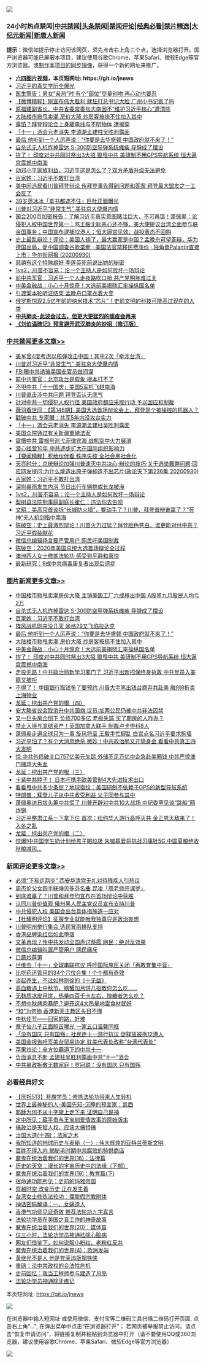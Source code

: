 ![](https://raw.githubusercontent.com/fqnews/bnews/master/64photo/fqnews-qr.jpg)

<div id="tt">
<h3>24小时热点禁闻|<a href="#%E4%B8%AD%E5%85%B1%E7%A6%81%E9%97%BB%E6%9B%B4%E5%A4%9A%E6%96%87%E7%AB%A0">中共禁闻</a>|<a href="#%E5%9B%BE%E7%89%87%E6%96%B0%E9%97%BB%E6%9B%B4%E5%A4%9A%E6%96%87%E7%AB%A0">头条禁闻</a>|<a href="#%E6%96%B0%E9%97%BB%E8%AF%84%E8%AE%BA%E6%9B%B4%E5%A4%9A%E6%96%87%E7%AB%A0">禁闻评论|<a href="#%E5%BF%85%E7%9C%8B%E7%BB%8F%E5%85%B8%E5%A5%BD%E6%96%87">经典必看|<a href="/video.md#%E7%A6%81%E7%89%87%E7%B2%BE%E9%80%89">禁片精选</a>|<a href="https://github.com/fqnews/djy/blob/master/gb/nf1351518.md#1">大纪元新闻</a>|<a href="https://github.com/fqnews/ntdtv/blob/master/gb/prog204.md#1">新唐人新闻</a></h3>
<div><b>提示：</b>微信如提示停止访问该网页，须先点击右上角三个点，选择浏览器打开。国产浏览器可能已屏蔽本项目，建议使用谷歌Chrome、苹果Safari、微软Edge等官方浏览器。或<a href="https://github.com/fqnews/bnews/blob/master/%E5%88%B6%E4%BD%9Cgit%E7%A6%81%E9%97%BB%E9%95%9C%E5%83%8F.md">制作本项目的同步镜像</a>，获得一个新的网址来推广。</div>
<ul>
<li><b><a href="http://d1.bdrive.tk/64.mp4" target="_blank">六四图片视频</a>，本页短网址: https://git.io/jnews</b></li>
<li><a href="/bannedvideo/20200930/1405955.md">习近平的真实学历全爆光</a></li>
<li><a href="/lifebaike/20201001/1406142.md">医生警告：男女“亲热”时 有个“部位”尽量别吻 再心动也要忍</a></li>
<li><a href="/comments/20201001/1406044.md">【微博精粹】刚宣布伟大胜利 就狂打总书记大脸 广州小书记疯了吗</a></li>
<li><a href="/headline/20201001/1406037.md">原福建副省长、中共省委常委张志南因不“维护习近平核心”遭清除</a></li>
<li><a href="/topimagenews/20201001/1406033.md">大陆楼市掀甩卖潮 房价大降 炒房客按捺不住加入其中</a></li>
<li><a href="/comments/20201001/1406053.md">露馅？拜登辩论会上身藏电线与不明物体 遭揭穿</a></li>
<li><a href="/cbnews/20201001/1406305.md">「十一」酒会元老消失 李源潮孟建柱吴胜利露面</a></li>
<li><a href="/topimagenews/20201001/1406146.md">最后 他听到一个人厉声说：“你要是去华盛顿 中国政府就不来了！”</a></li>
<li><a href="/topimagenews/20201001/1406292.md">自杀式无人机炸掉雷达 S-300防空导弹系统瘫痪 导弹成了摆设</a></li>
<li><a href="/topimagenews/20200930/1405966.md">拚了！ 印度对中共同时祭出3大招 狠甩中共 美研制不用GPS导航系统 恒大逼宫震撼中南海</a></li>
<li><a href="/bannedvideo/20201001/1406266.md">动邓小平家族利益，习近平这是怎么了？双方矛盾升级无法避免</a></li>
<li><a href="/comments/20201001/1406207.md">百家姓：习近平不敢打台湾</a></li>
<li><a href="/cnnews/20201001/1405979.md">美中间选民看川普拜登辩论 传拜登事先得到问题和答案 拜登最大盟友之一工会反了</a></li>
<li><a href="/yule/20201001/1406309.md">39岁范冰冰「拿书都遮不住」巨肚正面曝光</a></li>
<li><a href="/cbnews/20201001/1406406.md">川普对习近平“非常生气” 美驻京大使爆内情</a></li>
<li><a href="/bannedvideo/20201001/1406017.md">国会200页加密报告：了解习近平真实意图赌注巨大，不可再错！蓬佩奥：论侵犯人权中国世界第一；骂王毅无耻恶心还不够，美大使提议台湾全面参与联合国事务；中国宣布逮捕12港人；恒大逼宫见效，战投表态不回购</a></li>
<li><a href="/bannedvideo/20200930/1405967.md">史上最乱辩论！评论：美国人输了，最大赢家是中国？孟晚舟可望答辩，华为德国出局，促中国调查谷歌垄断 ; 美国法官禁移民费涨价 ; 独角兽Palantir直接上市｜华尔街网报 (20200930)</a></li>
<li><a href="/lifebaike/20201001/1406332.md">慈禧有这个特殊癖好 李莲英死前说出她的秘密</a></li>
<li><a href="/cbnews/20201001/1405988.md">1vs2，川普不容易：论一个主持人是如何败坏一场辩论</a></li>
<li><a href="/comments/20200930/1405970.md">前中共军官：习近平一个人走夜路吹口哨 共产党明年难过关</a></li>
<li><a href="/topimagenews/20201001/1406004.md">中美金融战：小心十月惊奇！大选前美揭晓汇率操纵国名单</a></li>
<li><a href="/cnnews/20201001/1406333.md">引渡案本轮听证结束 孟晚舟口罩衣着大变</a></li>
<li><a href="/comments/20201001/1406076.md">俄罗斯惊现2.5亿年前的纳米技术“芯片”！史前文明的科技可能高过现在的人类</a></li>
<li><b><a href="/comments/20200211/1275071.md" target="_blank">中共肺炎-此波会过去，但更大更猛烈的瘟疫会再来</a></b></li>
<li><b><a href="/comments/20200207/1272816.md" target="_blank">《刘伯温碑记》预言避开武汉肺炎的妙招（修订版）</a></b></li>
</ul>
</div>

<div class="catlist">
<h3><a href="/cbnews/" target="_blank">中共禁闻</a><span><a href="/cbnews/" target="_blank" rel="nofollow">更多文章>></a></span></h3>
<ul>
<li><a href="/cbnews/20201001/1406432.md" target="_blank">美军曾4度考虑以核弹攻击中国！其中2次「牵涉台湾」</a></li>
<li><a href="/cbnews/20201001/1406406.md" target="_blank">川普对习近平“非常生气” 美驻京大使爆内情</a></li>
<li><a href="/cbnews/20201001/1406405.md" target="_blank">FBI曝中共诱骗美国安官员做间谍</a></li>
<li><a href="/cbnews/20201001/1406398.md" target="_blank">前中共軍官：北京攻台是假象 根本打不了</a></li>
<li><a href="/cbnews/20201001/1406397.md" target="_blank">不甩中共「十一国庆」美国5军机飞越南海</a></li>
<li><a href="/cbnews/20201001/1406385.md" target="_blank">川普直击涉中共问题 拜登否认无底气</a></li>
<li><a href="/cbnews/20201001/1406393.md" target="_blank">针对中共一切侵犯人权行径 美国政府都应采取行动 予以回应和制裁</a></li>
<li><a href="/cbnews/20201001/1406358.md" target="_blank">薇羽看世间：【第148期】美国大选首场辩论会上，拜登是个被操控的机器人？</a></li>
<li><a href="/cbnews/20201001/1406318.md" target="_blank">戳破中共 专家曝：共军5年内没攻台实力</a></li>
<li><a href="/cbnews/20201001/1406305.md" target="_blank">「十一」酒会元老消失 李源潮孟建柱吴胜利露面</a></li>
<li><a href="/cbnews/20201001/1406304.md" target="_blank">美国众院通过有关新疆重磅法案</a></li>
<li><a href="/cbnews/20201001/1406293.md" target="_blank">震慑中共 雷根号巡弋菲律宾海 战机空中火力展演</a></li>
<li><a href="/cbnews/20201001/1406268.md" target="_blank">潜心经营10年 中共逐步扩大在国际组织影响力</a></li>
<li><a href="/cbnews/20201001/1406267.md" target="_blank">【要闻精粹】死给伙伴看 秩序失控 全社会黑社会化</a></li>
<li><a href="/cbnews/20201001/1406265.md" target="_blank">天亮时分：总统辩论加强川普速灭中共决心;辩论的技巧;关于选举舞弊问题;回应网友提问:为什么能造出原子弹却造不出芯片(政论天下第236集 20200930)</a></li>
<li><a href="/comments/20201001/1406207.md" target="_blank">百家姓：习近平不敢打台湾</a></li>
<li><a href="/cbnews/20201001/1406208.md" target="_blank">深圳暴雨发生内涝 节日出行车辆排成长龙被淹</a></li>
<li><a href="/cbnews/20201001/1405988.md" target="_blank">1vs2，川普不容易：论一个主持人是如何败坏一场辩论</a></li>
<li><a href="/cbnews/20201001/1406179.md" target="_blank">梨树县法院刑事庭副庭长崔仁：违法你去告呗</a></li>
<li><a href="/cbnews/20201001/1406138.md" target="_blank">文昭：美高官首谈拆“长城防火墙”，要动手了？川普、拜登首辩谁赢了？”死神“无人机剑指中南海</a></li>
<li><a href="/cbnews/20201001/1406080.md" target="_blank">陈破空：史上最激烈辩论！川普火力过猛？拜登脸色苍白。谁更能对付中共？习近平假装献花</a></li>
<li><a href="/cbnews/20201001/1406042.md" target="_blank">微信总编辑扬言要严管用户 网民吁美国制裁</a></li>
<li><a href="/cbnews/20201001/1406003.md" target="_blank">陈破空：2020年美国总统大选首场辩论全过程</a></li>
<li><a href="/cbnews/20200930/1405874.md" target="_blank">澳洲西人女士修炼法轮功 感受到平静和喜悦</a></li>
<li><a href="/cbnews/20200930/1405875.md" target="_blank">最新研究：9成中共病毒康复者出现后遗症</a></li>

</ul>
</div>
<div class="catlist">
<h3><a href="/topimagenews/" target="_blank">图片新闻</a><span><a href="/topimagenews/" target="_blank" rel="nofollow">更多文章>></a></span></h3>
<ul>
<li><a href="/topimagenews/20201001/1406461.md" target="_blank">中国楼市掀甩卖潮房价大降 主销美国工厂六成移出中国 A股黑九月股民人均亏2万</a></li>
<li><a href="/topimagenews/20201001/1406292.md" target="_blank">自杀式无人机炸掉雷达 S-300防空导弹系统瘫痪 导弹成了摆设</a></li>
<li><a href="/comments/20201001/1406207.md" target="_blank">百家姓：习近平不敢打台湾</a></li>
<li><a href="/topimagenews/20201001/1406206.md" target="_blank">阵风战机刚来没几天 米格29又飞临拉达克</a></li>
<li><a href="/topimagenews/20201001/1406146.md" target="_blank">最后 他听到一个人厉声说：“你要是去华盛顿 中国政府就不来了！”</a></li>
<li><a href="/topimagenews/20201001/1406033.md" target="_blank">大陆楼市掀甩卖潮 房价大降 炒房客按捺不住加入其中</a></li>
<li><a href="/topimagenews/20201001/1406004.md" target="_blank">中美金融战：小心十月惊奇！大选前美揭晓汇率操纵国名单</a></li>
<li><a href="/topimagenews/20200930/1405966.md" target="_blank">拚了！ 印度对中共同时祭出3大招 狠甩中共 美研制不用GPS导航系统 恒大逼宫震撼中南海</a></li>
<li><a href="/topimagenews/20200930/1405907.md" target="_blank">走投无路！中共政治局新学习邪门了 习近平出新招保终身执政 中共党员入美籍又被拒</a></li>
<li><a href="/topimagenews/20200930/1405855.md" target="_blank">不得了！ 中国银行取钱多了要预约 川普大手笔出钱台商弃共赴美 融创8折卖上海物业</a></li>
<li><a href="/comments/20200930/1405812.md" target="_blank">龙延：挖出共产党的根（四）</a></li>
<li><a href="/topimagenews/20200930/1405725.md" target="_blank">安大略省议会取消升中共国旗 议员∶加两公民仍被中共非法囚禁</a></li>
<li><a href="/topimagenews/20200930/1405724.md" target="_blank">又一巨头房企倒下 负债700多亿 老板失踪 买了期房的人咋办？</a></li>
<li><a href="/topimagenews/20200930/1405637.md" target="_blank">禁止入境与冻结资产！英国加拿大联手 制裁卢卡申科8人</a></li>
<li><a href="/topimagenews/20200929/1405347.md" target="_blank">蓬佩奥走遍全球只为一事 旋风将至 王毅手忙脚乱 白宫点名习近平要求拆墙</a></li>
<li><a href="/topimagenews/20200929/1405312.md" target="_blank">习近平怕了？有个大消息绝杀 微妙！中共政治局又开隐身会 看看中共真正四大发明</a></li>
<li><a href="/topimagenews/20200929/1405304.md" target="_blank">惊 中共外债破关口757亿美元失踪 外储不足万亿中企急赴美圈钱 中共严控澳门赌场大失血</a></li>
<li><a href="/comments/20200929/1405201.md" target="_blank">龙延：挖出共产党的根（三）</a></li>
<li><a href="/topimagenews/20200929/1405005.md" target="_blank">卡紧中共脖子！ 日本吁携手欧美管制4大先进技术出口</a></li>
<li><a href="/topimagenews/20200929/1404980.md" target="_blank">看看甩中共多少条街？地球指纹：美国研制不依赖于GPS的新型导航系统</a></li>
<li><a href="/topimagenews/20200929/1404885.md" target="_blank">特朗普：拜登儿子从中共收受利益 父子同参与其中</a></li>
<li><a href="/topimagenews/20200928/1404740.md" target="_blank">蓬佩奥访日拔头筹中共慌了 川普开辟对中共10大战场 中纪委罕见谈“跳船”网炸锅</a></li>
<li><a href="/topimagenews/20200928/1404683.md" target="_blank">习近平整肃江系一下拿下仨 首次：纽约华人游行高呼灭共 金正恩天敌来了！入冬之乱</a></li>
<li><a href="/comments/20200928/1404653.md" target="_blank">龙延：挖出共产党的根（二）</a></li>
<li><a href="/topimagenews/20200928/1404654.md" target="_blank">惊爆!中共国学生奶计划给孩子喝垃圾 朱镕基爱将挑战习痛批5G 中国夏粮绝收秋粮减民&#8230;</a></li>

</ul>
</div>
<div class="catlist">
<h3><a href="/comments/" target="_blank">新闻评论</a><span><a href="/comments/" target="_blank" rel="nofollow">更多文章>></a></span></h3>
<ul>
<li><a href="/comments/20201001/1406512.md" target="_blank">必须“下车走两步” 西安华清宫无礼对待残疾人引热议</a></li>
<li><a href="/comments/20201001/1406511.md" target="_blank">周杰伦父女四手联弹贝多芬名曲 昆凌「周老师开课罗」</a></li>
<li><a href="/comments/20201001/1406484.md" target="_blank">到底谁赢了？川普和拜登均宣布在首场辩论中获胜</a></li>
<li><a href="/comments/20201001/1406477.md" target="_blank">认同川普价值观 俄州黑人民主党议员宣布支持川普</a></li>
<li><a href="/comments/20201001/1406476.md" target="_blank">中共侵犯人权 美国会出台具体措施逐一应对</a></li>
<li><a href="/comments/20201001/1406463.md" target="_blank">【杜耀明评论】征服专业就能唯我独尊只是政治妄想</a></li>
<li><a href="/comments/20201001/1406451.md" target="_blank">川普明州举行集会 选民冒雨排队支持</a></li>
<li><a href="/comments/20201001/1406434.md" target="_blank">香港品牌染红后如此堕落</a></li>
<li><a href="/comments/20201001/1406401.md" target="_blank">文革再现？传中共发动全国声讨蔡霞 网民：绝对反效果</a></li>
<li><a href="/comments/20201001/1406392.md" target="_blank">微信总编辑叫嚣严管用户 网民痛斥</a></li>
<li><a href="/comments/20201001/1406391.md" target="_blank">口蘑炒芦笋</a></li>
<li><a href="/comments/20201001/1406381.md" target="_blank">世维会「十一」全球串联抗议 呼吁国际施压关闭「再教育集中营」</a></li>
<li><a href="/comments/20201001/1406328.md" target="_blank">比吃药还管用的34个穴位合集！个个都有奇效</a></li>
<li><a href="/comments/20201001/1406327.md" target="_blank">谈起养生，不过如林则徐的《十无益》</a></li>
<li><a href="/comments/20201001/1406326.md" target="_blank">高血糖遇上中秋节，螃蟹加月饼几招教你怎么吃&#8230;&#8230;</a></li>
<li><a href="/comments/20201001/1406325.md" target="_blank">无麸质冰皮月饼，热量四百千卡左右，控糖者怎么吃？</a></li>
<li><a href="/comments/20201001/1406324.md" target="_blank">不想中秋烤肉暴肥？避开这4大热量地雷食材就好</a></li>
<li><a href="/comments/20201001/1406322.md" target="_blank">“和”为何物 香港新天主教区头目不懂</a></li>
<li><a href="/comments/20201001/1406312.md" target="_blank">中秋佳节——回家的路，好难</a></li>
<li><a href="/comments/20201001/1406311.md" target="_blank">章子怡儿子正面照首曝光 一家五口温馨同框</a></li>
<li><a href="/comments/20201001/1406281.md" target="_blank">「没有国庆 只有国殇」社民连十一游行抗议 促释放被拘12港人</a></li>
<li><a href="/comments/20201001/1406280.md" target="_blank">美国会报告吁签美台贸易协定 驻美代表处改称“台湾代表处”</a></li>
<li><a href="/comments/20201001/1406277.md" target="_blank">苹果社论：全方位霸道下的中共十一</a></li>
<li><a href="/comments/20201001/1406244.md" target="_blank">负面消息不断 孟建柱吴胜利露面中共“十一”酒会</a></li>
<li><a href="/comments/20201001/1406243.md" target="_blank">中共暴政拆散无数家庭！罗冠聪：没有国庆 只有国殇</a></li>

</ul>
</div>

<div class="catlist">
<h3>必看经典好文</h3>
<ul>
<li><a href="/cbnews/20200518/1330564.md" target="_blank">【庆祝513】非裔学员：修炼法轮功带来人生转机</a></li>
<li><a href="/comments/20200605/783244.md" target="_blank">世界上最神秘的人-美国先知-沉睡的预言家：凯西</a></li>
<li><a href="/ccpdope/20190803/1168965.md" target="_blank">耶稣为何不从十字架上走下来 证明自己是神</a></li>
<li><a href="/comments/20200616/1345658.md" target="_blank">定中所见：薛平贵与王宝钏爱情故事的原始版本</a></li>
<li><a href="/comments/20200814/1379994.md" target="_blank">搞政治是天赋人权，应该大搞特搞</a></li>
<li><a href="/cbnews/20180320/916962.md" target="_blank">治国大道(十四)：法家之术</a></li>
<li><a href="/tculture/xiulian/20170611/772817.md" target="_blank">我所知道的地球历史与奥秘（一）: 伟大辉煌的亚特兰蒂斯文明</a></li>
<li><a href="/lifebaike/20200711/1358994.md" target="_blank">百姓不得入内 揭秘毛时期中共腐败的特供商店</a></li>
<li><a href="/topimagenews/20180615/958090.md" target="_blank">魔鬼在统治着我们的世界(16)：法律篇</a></li>
<li><a href="/tculture/20121025/73066.md" target="_blank">历史的天空：漫长的宇宙历史中的法缘（下部）</a></li>
<li><a href="/comments/20180716/972458.md" target="_blank">魔鬼在统治着我们的世界(19)：教育篇(下)</a></li>
<li><a href="/cbnews/20180711/970353.md" target="_blank">宿命通功能所见：史前的玛雅帝国</a></li>
<li><a href="/comments/20200626/1259925.md" target="_blank">穿越时空 改变历史 正在发生着</a></li>
<li><a href="/cbnews/20200610/1342772.md" target="_blank">台湾女士修炼法轮功：摆脱假宗教附体</a></li>
<li><a href="/comments/20200609/1342224.md" target="_blank">神话密码解译：一、女娲造人</a></li>
<li><a href="/comments/20200517/1330064.md" target="_blank">香港气功师见证奇效 推荐法轮功九字真言</a></li>
<li><a href="/comments/20200511/1326751.md" target="_blank">法轮功学员在美国之音工作的神奇故事</a></li>
<li><a href="/comments/20180725/976787.md" target="_blank">魔鬼在统治着我们的世界(20)：媒体篇</a></li>
<li><a href="/health/20170626/780270.md" target="_blank">仅三小时，法轮功学员神通祛除心脏病</a></li>
<li><a href="/comments/20200712/1359630.md" target="_blank">网友们借鉴下，如何说服小粉红、老粉红反共</a></li>
<li><a href="/topimagenews/20180522/946266.md" target="_blank">魔鬼在统治着我们的世界(4)：欧洲发端</a></li>
<li><a href="/lifebaike/20190522/1131765.md" target="_blank">黄继光不是人 他是党莱坞版钢铁侠</a></li>
<li><a href="/comments/20200705/783271.md" target="_blank">重磅：论中共政权的合法性危机</a></li>
<li><a href="/aomi/history/20141104/323033.md" target="_blank">史前回忆：我当工程师参与建造了月亮</a></li>
<li><a href="/health/20170626/780263.md" target="_blank">法轮功学员神通除牙疼记</a></li>

</ul>
</div>

本页短网址: https://git.io/jnews

![](https://raw.githubusercontent.com/fqnews/bnews/master/64photo/fqnews-qr.jpg)

在浏览器中输入短网址 或使用微信、支付宝等二维码工具扫描二维码打开页面, 点击右上角"...", 在弹出菜单中点击“在浏览器打开”； 若网页被举报禁止访问，请点击“恢复申请访问”，将链接复制并粘贴到浏览器中打开（请不要使用QQ或360浏览器，建议使用谷歌Chrome、苹果Safari、微软Edge等官方浏览器）

![](https://raw.githubusercontent.com/fqnews/bnews/master/64photo/wx.jpg)